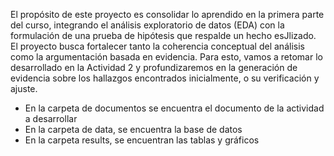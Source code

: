 El propósito de este proyecto es consolidar lo aprendido en la primera parte del curso, integrando el análisis exploratorio de datos (EDA) con la formulación de una prueba de hipótesis que respalde
un hecho esJlizado. El proyecto busca fortalecer tanto la coherencia conceptual del análisis como la argumentación basada en evidencia. Para esto, vamos a retomar lo desarrollado en la Actividad 2 y
profundizaremos en la generación de evidencia sobre los hallazgos encontrados inicialmente, o su verificación y ajuste. 

- En la carpeta de documentos se encuentra el documento de la actividad a desarrollar
- En la carpeta de data, se encuentra la base de datos 
- En la carpeta results, se encuentran las tablas y gráficos
